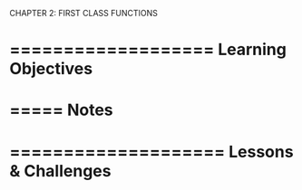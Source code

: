 CHAPTER 2: FIRST CLASS FUNCTIONS

===================
Learning Objectives
===================

=====
Notes
=====

====================
Lessons & Challenges
==================== 
